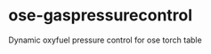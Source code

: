 ose-gaspressurecontrol
======================

Dynamic oxyfuel pressure control for ose torch table
